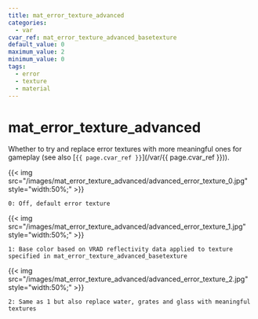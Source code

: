 ```yaml
---
title: mat_error_texture_advanced
categories:
  - var
cvar_ref: mat_error_texture_advanced_basetexture
default_value: 0
maximum_value: 2
minimum_value: 0
tags:
  - error
  - texture
  - material
---
```


# mat_error_texture_advanced

Whether to try and replace error textures with more meaningful ones for gameplay (see also [`{{ page.cvar_ref }}`](/var/{{ page.cvar_ref }})).

{{< img src="/images/mat_error_texture_advanced/advanced_error_texture_0.jpg" style="width:50%;" >}}

`0: Off, default error texture`

{{< img src="/images/mat_error_texture_advanced/advanced_error_texture_1.jpg" style="width:50%;" >}}

`1: Base color based on VRAD reflectivity data applied to texture specified in mat_error_texture_advanced_basetexture`

{{< img src="/images/mat_error_texture_advanced/advanced_error_texture_2.jpg" style="width:50%;" >}}

`2: Same as 1 but also replace water, grates and glass with meaningful textures`
